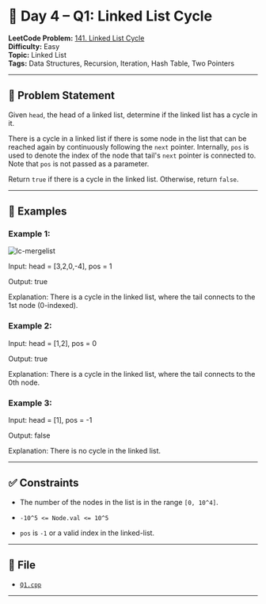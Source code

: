 # 🧩 Day 4 – Q1: Linked List Cycle

**LeetCode Problem:** [141. Linked List Cycle](https://leetcode.com/problems/merge-two-sorted-lists/)  
**Difficulty:** Easy  
**Topic:** Linked List  
**Tags:** Data Structures, Recursion, Iteration, Hash Table, Two Pointers

---

## 📄 Problem Statement

Given `head`, the head of a linked list, determine if the linked list has a cycle in it.

There is a cycle in a linked list if there is some node in the list that can be reached again by continuously following the `next` pointer. Internally, `pos` is used to denote the index of the node that tail's `next` pointer is connected to. Note that `pos` is not passed as a parameter.

Return `true` if there is a cycle in the linked list. Otherwise, return `false`.

---

## 🧠 Examples

### Example 1:

![lc-mergelist](https://assets.leetcode.com/uploads/2020/10/03/merge_ex1.jpg)

Input: head = [3,2,0,-4], pos = 1

Output: true

Explanation: There is a cycle in the linked list, where the tail connects to the 1st node (0-indexed).

### Example 2:

Input: head = [1,2], pos = 0

Output: true

Explanation: There is a cycle in the linked list, where the tail connects to the 0th node.

### Example 3:

Input: head = [1], pos = -1

Output: false

Explanation: There is no cycle in the linked list.

---

## ✅ Constraints

- The number of the nodes in the list is in the range `[0, 10^4]`.

- `-10^5 <= Node.val <= 10^5`

- `pos` is `-1` or a valid index in the linked-list.

---

## 📁 File

- [`Q1.cpp`](./Q1.cpp)

---
